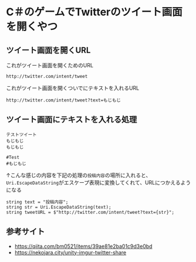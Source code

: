 # C＃のゲームでTwitterのツイート画面を開くやつ

## ツイート画面を開くURL

これがツイート画面を開くためのURL
```
http://twitter.com/intent/tweet
```

これがツイート画面を開くついでにテキストを入れるURL
```
http://twitter.com/intent/tweet?text=もじもじ
```

## ツイート画面にテキストを入れる処理

```
テストツイート
もじもじ
もじもじ

#Test
#もじもじ
```
↑こんな感じの内容を下記の処理の`投稿内容`の場所に入れると、`Uri.EscapeDataString`がエスケープ表現に変換してくれて、URLにつかえるようになる

```
string text = "投稿内容";
string str = Uri.EscapeDataString(text);
string tweetURL = $"http://twitter.com/intent/tweet?text={str}";
```

## 参考サイト
- https://qiita.com/bm0521/items/39ae81e2ba01c9d3e0bd
- https://nekojara.city/unity-imgur-twitter-share
